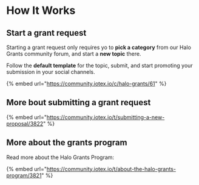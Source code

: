 # How It Works

## Start a grant request

Starting a grant request only requires yo to **pick a category** from our Halo Grants community forum, and start a **new topic** there.&#x20;

Follow the **default template** for the topic, submit, and start promoting your submission in your social channels.

{% embed url="https://community.iotex.io/c/halo-grants/61" %}

## More bout submitting a grant request

{% embed url="https://community.iotex.io/t/submitting-a-new-proposal/3822" %}

## More about the grants program

Read more about the Halo Grants Program:

{% embed url="https://community.iotex.io/t/about-the-halo-grants-program/3821" %}
